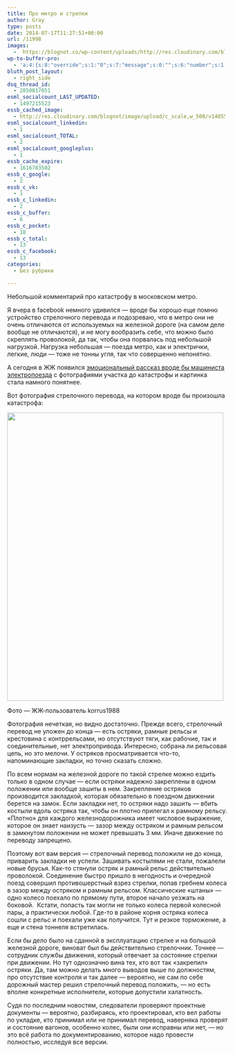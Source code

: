 ```yaml
---
title: Про метро и стрелки
author: Gray
type: posts
date: 2014-07-17T11:27:51+00:00
url: /11998
images:
  -  https://blognot.co/wp-content/uploads/http://res.cloudinary.com/blognot/image/upload/c_scale,w_500/v1405595100/11959_original_tzwni8.jpg
wp-to-buffer-pro:
  - 'a:4:{s:8:"override";s:1:"0";s:7:"message";s:0:"";s:6:"number";s:1:"1";s:16:"alternateMessage";s:0:"";}'
bluth_post_layout:
  - right_side
dsq_thread_id:
  - 2850817051
esml_socialcount_LAST_UPDATED:
  - 1497215523
essb_cached_image:
  - http://res.cloudinary.com/blognot/image/upload/c_scale,w_500/v1405595100/11959_original_tzwni8.jpg
esml_socialcount_linkedin:
  - 1
esml_socialcount_TOTAL:
  - 2
esml_socialcount_googleplus:
  - 1
essb_cache_expire:
  - 1616783502
essb_c_google:
  - 2
essb_c_vk:
  - 1
essb_c_linkedin:
  - 2
essb_c_buffer:
  - 6
essb_c_pocket:
  - 18
essb_c_total:
  - 13
essb_c_facebook:
  - 13
categories:
  - Без рубрики

---
```








Небольшой комментарий про катастрофу в московском метро.

Я вчера в facebook немного удивился — вроде бы хорошо еще помню устройство стрелочного перевода и подозреваю, что в метро они не очень отличаются от используемых на железной дороге (на самом деле вообще не отличаются), и не могу вообразить себе, что можно было скреплять проволокой, да так, чтобы она порвалась под небольшой нагрузкой. Нагрузка небольшая — поезда метро, как и электрички, легкие, люди — тоже не тонны угля, так что совершенно непонятно.

А сегодня в ЖЖ появился <a href="http://korrus1988.livejournal.com/6096.html" target="_blank">эмоциональный рассказ вроде бы машиниста электропоезда</a> с фотографиями участка до катастрофы и картинка стала намного понятнее.

Вот фотография стрелочного перевода, на котором вроде бы произошла катастрофа:

<div id="attachment_11999" style="width: 510px" class="wp-caption aligncenter">
  <img aria-describedby="caption-attachment-11999" data-attachment-id="11999" data-permalink="https://blognot.co/11998/11959_original_tzwni8" data-orig-file="https://i2.wp.com/blognot.co/wp-content/uploads/http://res.cloudinary.com/blognot/image/upload/c_scale,w_500/v1405595100/11959_original_tzwni8.jpg?fit=500%2C667&ssl=1" data-orig-size="500,667" data-comments-opened="1" data-image-meta="{&quot;aperture&quot;:&quot;0&quot;,&quot;credit&quot;:&quot;&quot;,&quot;camera&quot;:&quot;&quot;,&quot;caption&quot;:&quot;&quot;,&quot;created_timestamp&quot;:&quot;0&quot;,&quot;copyright&quot;:&quot;&quot;,&quot;focal_length&quot;:&quot;0&quot;,&quot;iso&quot;:&quot;0&quot;,&quot;shutter_speed&quot;:&quot;0&quot;,&quot;title&quot;:&quot;11959_original_tzwni8&quot;}" data-image-title="11959_original_tzwni8" data-image-description="" data-medium-file="https://i2.wp.com/blognot.co/wp-content/uploads/http://res.cloudinary.com/blognot/image/upload/c_scale,w_500/v1405595100/11959_original_tzwni8.jpg?fit=225%2C300&ssl=1" data-large-file="https://i2.wp.com/blognot.co/wp-content/uploads/http://res.cloudinary.com/blognot/image/upload/c_scale,w_500/v1405595100/11959_original_tzwni8.jpg?fit=500%2C667&ssl=1" class="wp-image-11999" src="https://i2.wp.com/res.cloudinary.com/blognot/image/upload/c_scale,w_500/v1405595100/11959_original_tzwni8.jpg?resize=500%2C667&#038;ssl=1" alt="" width="500" height="667" data-recalc-dims="1" />
  
  <p id="caption-attachment-11999" class="wp-caption-text">
    Фото — ЖЖ-пользователь korrus1988
  </p>


Фотография нечеткая, но видно достаточно. Прежде всего, стрелочный перевод не уложен до конца — есть остряки, рамные рельсы и крестовина с контррельсами, но отсутствуют тяги, как рабочие, так и соединительные, нет электропривода. Интересно, собрана ли рельсовая цепь, но это мелочи. У остряков просматривается что-то, напоминающие закладки, но точно сказать сложно.

По всем нормам на железной дороге по такой стрелке можно ездить только в одном случае — если остряки надежно закреплены в одном положении или вообще зашиты в нем. Закрепление остряков производится закладкой, которая обязательно в поездном движении берется на замок. Если закладки нет, то остряки надо зашить — вбить костыли вдоль остряка так, чтобы он плотно прилегал к рамному рельсу. &#171;Плотно&#187; для каждого железнодорожника имеет числовое выражение, которое он знает наизусть — зазор между остряком и рамным рельсом в замкнутом положении не может превышать 3 мм. Иначе движение по переводу запрещено.

Поэтому вот вам версия — стрелочный перевод положили не до конца, приварить закладки не успели. Зашивать костылями не стали, пожалели новые брусья. Как-то стянули остряк и рамный рельс действительно проволокой. Соединение быстро пришло в негодность и очередной поезд совершил противошерстный взрез стрелки, попав гребнем колеса в зазор между остряком и рамным рельсом. Классические &#171;штаны&#187; — одно колесо поехало по прямому пути, второе начало уезжать на боковой.  Кстати, попасть так могли не только колеса первой колесной пары, а практически любой. Где-то в районе корня остряка колеса сошли с рельс и поехали уже как получится. Тут и резкое торможение, а еще и стена тоннеля встретилась.

Если бы дело было на сданной в эксплуатацию стрелке и на большой железной дороге, виноват был бы действительно стрелочник. Точнее — сотрудник службы движения, который отвечает за состояние стрелки при движении. Но тут однозначно вина тех, кто вот так &#171;закрепил&#187; остряки. Да, там можно делать много выводов выше по должностям, про отсутствие контроля и так далее — вероятно, не сам по себе дорожный мастер решил стрелочный перевод положить, — но есть вполне конкретные исполнители, которые допустили халатность.

Судя по последним новостям, следователи проверяют проектные документы — вероятно, разбираясь, кто проектировал, кто вел работы по укладке, кто принимал или не принимал перевод, наверняка проверят и состояние вагонов, особенно колес, были они исправны или нет, — но это всё работа по документированию, которое надо провести полностью, исследуя все версии.